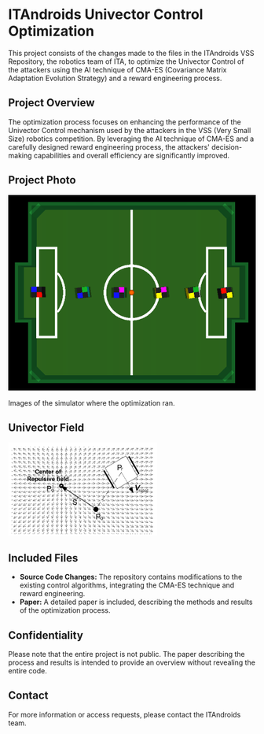 # ITAndroids Univector Control Optimization

This project consists of the changes made to the files in the ITAndroids VSS Repository, the robotics team of ITA, to optimize the Univector Control of the attackers using the AI technique of CMA-ES (Covariance Matrix Adaptation Evolution Strategy) and a reward engineering process.

## Project Overview

The optimization process focuses on enhancing the performance of the Univector Control mechanism used by the attackers in the VSS (Very Small Size) robotics competition. By leveraging the AI technique of CMA-ES and a carefully designed reward engineering process, the attackers' decision-making capabilities and overall efficiency are significantly improved.

## Project Photo

![Project Photo](SimulatorWithoutButtons.png)

Images of the simulator where the optimization ran.

## Univector Field 

![Univector Field](avoidobstacles.png)

## Included Files

- **Source Code Changes:** The repository contains modifications to the existing control algorithms, integrating the CMA-ES technique and reward engineering.
- **Paper:** A detailed paper is included, describing the methods and results of the optimization process.

## Confidentiality

Please note that the entire project is not public. The paper describing the process and results is intended to provide an overview without revealing the entire code.

## Contact

For more information or access requests, please contact the ITAndroids team.

